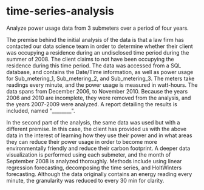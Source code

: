 # time-series-analysis
Analyze power usage data from 3 submeters over a period of four years.

The premise behind the initial analysis of the data is that a law firm has contacted our data science team in order to determine whether their client was occupying a residence during an undisclosed time period during the summer of 2008. The client claims to not have been occupying the residence during this time period. The data was accessed from a SQL database, and contains the Date/Time information, as well as power usage for Sub_metering_1, Sub_metering_2, and Sub_metering_3. The meters take readings every minute, and the power usage is measured in watt-hours. The data spans from December 2006, to November 2010. Because the years 2006 and 2010 are incomplete, they were removed from the analysis, and the years 2007-2009 were analyzed. A report detailing the results is included, named "________".


In the second part of the analysis, the same data was used but with a different premise. In this case, the client has provided us with the above data in the interest of learning how they use their power and in what areas they can reduce their power usage in order to become more environmentally friendly and reduce their carbon footprint. A deeper data visualization is performed using each submeter, and the month of September 2008 is analyzed thoroughly. Methods include using linear regression forecasting, decomposing the time series, and HoltWinters forecasting. Although the data originally contains an energy reading every minute, the granularity was reduced to every 30 min for clarity. 
